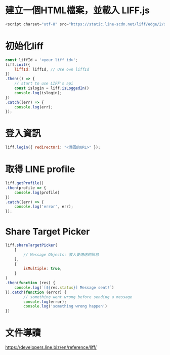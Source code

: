 # 建立一個HTML檔案，並載入 LIFF.js 

```javascript
<script charset="utf-8" src="https://static.line-scdn.net/liff/edge/2/sdk.js"></script>
```

# 初始化liff

```javascript
const liffId = '<your liff id>';
liff.init({
    liffId: liffId, // Use own liffId
})
.then(() => {
    // start to use LIFF's api
    const islogin = liff.isLoggedIn()
    console.log(islogin);
})
.catch((err) => {
    console.log(err);
});
```

# 登入資訊

```javascript
liff.login({ redirectUri: "<導回的URL>" });
```

# 取得 LINE profile

```javascript
liff.getProfile()
.then(profile => {
    console.log(profile)
})
.catch((err) => {
    console.log('error', err);
});
```

# Share Target Picker
```javascript
liff.shareTargetPicker(
    [
        // Message Objects: 放入要傳送的訊息
    ],
    {
        isMultiple: true,
    }
)
.then(function (res) {
    console.log(`[${res.status}] Message sent!`)
}).catch(function (error) {
        // something went wrong before sending a message
        console.log(error);
        console.log('something wrong happen')
})
```

# 文件導讀

https://developers.line.biz/en/reference/liff/